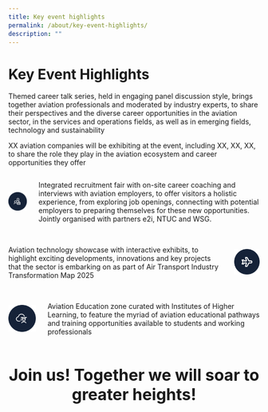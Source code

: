 ```yaml
---
title: Key event highlights
permalink: /about/key-event-highlights/
description: ""
---
```

# Key Event Highlights
Themed career talk series, held in engaging panel discussion style, brings together aviation professionals and moderated by industry experts, to share their perspectives and the diverse career opportunities in the aviation sector, in the services and operations fields, as well as in emerging fields, technology and sustainability

XX aviation companies will be exhibiting at the event, including XX, XX, XX, to share the role they play in the aviation ecosystem and career opportunities they offer

<div style="width: 100%; display: flex; flex-direction: row; align-items: center;gap: 24px;">
<div style="width: 33%">
<img style="width:115px;" src="/images/About/icon-employee.svg">
</div>
<div>
<p>
Integrated recruitment fair with on-site career coaching and interviews with aviation employers, to offer visitors a holistic experience, from exploring job openings, connecting with potential employers to preparing themselves for these new opportunities. Jointly organised with partners e2i, NTUC and WSG.
</p>
</div>
</div>

<br>

<div style="width: 100%; display: flex; flex-direction: row; align-items: center;gap: 24px;">
	<div>
	<p>
Aviation technology showcase with interactive exhibits, to highlight exciting developments, innovations and key projects that the sector is embarking on as part of Air Transport Industry Transformation Map 2025&nbsp;
	</p>
</div>
	<div style="width: 33%">
	<img style="width:115px;" src="/images/About/icon-plane.svg">
	</div>
</div>

<br>

<div style="width: 100%; display: flex; flex-direction: row; align-items: center;gap: 24px;">
<div style="width: 33%">
<img style="width:115px;" src="/images/About/icon-graduate.svg">
</div>
<div>
<p>
Aviation Education zone curated with Institutes of Higher Learning, to feature the myriad of aviation educational pathways and training opportunities available to students and working professionals
</p>
</div>
</div>

<h1 style="text-align: center; font-size: 32px">Join us! Together we will soar to greater heights!</h1>